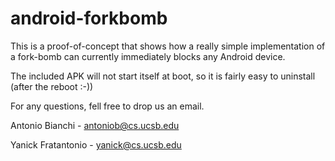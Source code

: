 android-forkbomb
================

This is a proof-of-concept that shows how a really simple implementation of a fork-bomb can currently immediately blocks any Android device.

The included APK will not start itself at boot, so it is fairly easy to uninstall (after the reboot :-))

For any questions, fell free to drop us an email.

Antonio Bianchi - antoniob@cs.ucsb.edu

Yanick Fratantonio - yanick@cs.ucsb.edu
